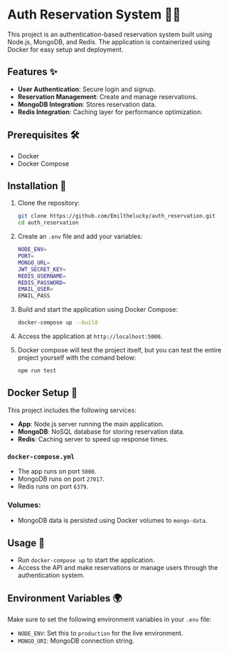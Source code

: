 # Auth Reservation System 🛂📅

This project is an authentication-based reservation system built using Node.js, MongoDB, and Redis. The application is containerized using Docker for easy setup and deployment.

## Features ✨
- **User Authentication**: Secure login and signup.
- **Reservation Management**: Create and manage reservations.
- **MongoDB Integration**: Stores reservation data.
- **Redis Integration**: Caching layer for performance optimization.

## Prerequisites 🛠
- Docker
- Docker Compose

## Installation 🚀

1. Clone the repository:
    ```bash
    git clone https://github.com/Emilthelucky/auth_reservation.git
    cd auth_reservation
    ```

2. Create an `.env` file and add your variables:
    ```bash
    NODE_ENV=
    PORT=
    MONGO_URL=
    JWT_SECRET_KEY=
    REDIS_USERNAME=
    REDIS_PASSWORD=
    EMAIL_USER=
    EMAIL_PASS
    ```

3. Build and start the application using Docker Compose:
    ```bash
    docker-compose up --build
    ```

4. Access the application at `http://localhost:5000`.
5. Docker compose will test the project itself, but you can test the entire project yourself with the comand below:
    ```bash
    npm run test
    ```

## Docker Setup 🐳

This project includes the following services:
- **App**: Node.js server running the main application.
- **MongoDB**: NoSQL database for storing reservation data.
- **Redis**: Caching server to speed up response times.

### `docker-compose.yml`
- The app runs on port `5000`.
- MongoDB runs on port `27017`.
- Redis runs on port `6379`.

### Volumes:
- MongoDB data is persisted using Docker volumes to `mongo-data`.

## Usage 📖

- Run `docker-compose up` to start the application.
- Access the API and make reservations or manage users through the authentication system.

## Environment Variables 🌍
Make sure to set the following environment variables in your `.env` file:
- `NODE_ENV`: Set this to `production` for the live environment.
- `MONGO_URI`: MongoDB connection string.
